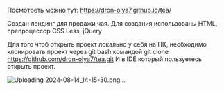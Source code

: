 Посмотреть можно тут: https://dron-olya7.github.io/tea/ 

Создан лендинг для продажи чая.
Для создания использованы HTML, препроцессор CSS Less, jQuery

Для того чтоб открыть проект локально у себя на ПК, необходимо клонировать проект через git bash командой git clone https://github.com/dron-olya7/tea.git
И в IDE который пользуетесь открыть проект.

![Uploading 2024-08-14_14-15-30.png…]()
